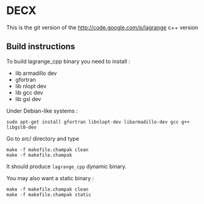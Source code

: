 # DECX

This is the git version of the http://code.google.com/p/lagrange c++ version

## Build instructions

To build lagrange\_cpp binary you need to install :

* lib armadillo dev
* gfortran
* lib nlopt dev
* lib gcc dev
* lib gsl dev

Under Debian-like systems :

```
sudo apt-get install gfortran libnlopt-dev libarmadillo-dev gcc g++ libgsl0-dev
```

Go to src/ directory and type

```
make -f makefile.champak clean
make -f makefile.champak
```

It should produce ```lagrange_cpp``` dynamic binary.

You may also want a static binary :

```
make -f makefile.champak clean
make -f makefile.champak static
```

